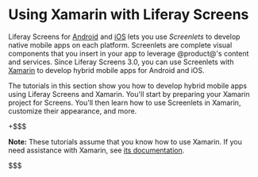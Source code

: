 # Using Xamarin with Liferay Screens [](id=using-xamarin-with-liferay-screens)

Liferay Screens for 
[Android](/develop/tutorials/-/knowledge_base/7-1/android-apps-with-liferay-screens) 
and 
[iOS](/develop/tutorials/-/knowledge_base/7-1/ios-apps-with-liferay-screens) 
lets you use *Screenlets* to develop native mobile apps on each platform. 
Screenlets are complete visual components that you insert in your app to 
leverage @product@'s content and services. Since Liferay Screens 3.0, you can 
use Screenlets with 
[Xamarin](https://www.xamarin.com/) 
to develop hybrid mobile apps for Android and iOS. 

The tutorials in this section show you how to develop hybrid mobile apps using 
Liferay Screens and Xamarin. You'll start by preparing your Xamarin project for 
Screens. You'll then learn how to use Screenlets in Xamarin, customize their 
appearance, and more. 

+$$$

**Note:** These tutorials assume that you know how to use Xamarin. If you need 
assistance with Xamarin, see 
[its documentation](https://developer.xamarin.com/). 

$$$
